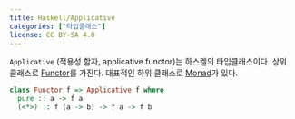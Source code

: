 ```yaml
---
title: Haskell/Applicative
categories: ["타입클래스"]
license: CC BY-SA 4.0
---
```


`Applicative` (적용성 함자, applicative functor)는 하스켈의 타입클래스이다.
상위 클래스로 [Functor](Functor)를 가진다.
대표적인 하위 클래스로 [Monad](Monad)가 있다.

```haskell
class Functor f => Applicative f where
  pure :: a -> f a
  (<*>) :: f (a -> b) -> f a -> f b
```
